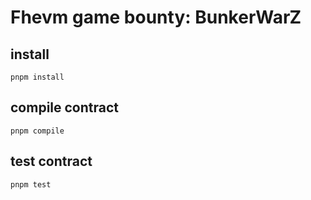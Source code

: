 # Fhevm game bounty: BunkerWarZ

## install

```
pnpm install
```

## compile contract
```
pnpm compile
```

## test contract
```
pnpm test
```